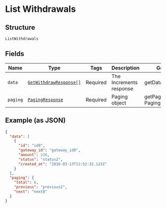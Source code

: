 
# List Withdrawals

## Structure

`ListWithdrawals`

## Fields

| Name | Type | Tags | Description | Getter | Setter |
|  --- | --- | --- | --- | --- | --- |
| `data` | [`GetWithdrawResponse[]`](../../doc/models/get-withdraw-response.md) | Required | The Increments response | getData(): array | setData(array data): void |
| `paging` | [`PagingResponse`](../../doc/models/paging-response.md) | Required | Paging object | getPaging(): PagingResponse | setPaging(PagingResponse paging): void |

## Example (as JSON)

```json
{
  "data": [
    {
      "id": "id0",
      "gateway_id": "gateway_id0",
      "amount": 236,
      "status": "status2",
      "created_at": "2016-03-13T12:52:32.123Z"
    }
  ],
  "paging": {
    "total": 6,
    "previous": "previous2",
    "next": "next8"
  }
}
```

